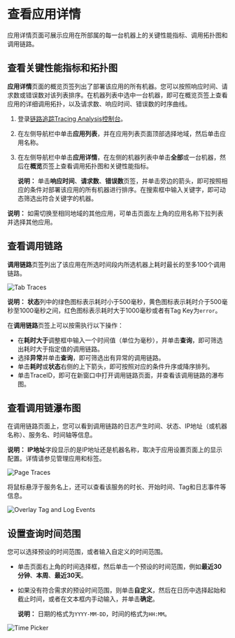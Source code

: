 # 查看应用详情

应用详情页面可展示应用在所部属的每一台机器上的关键性能指标、调用拓扑图和调用链路。

## 查看关键性能指标和拓扑图

**应用详情**页面的概览页签列出了部署该应用的所有机器。您可以按照响应时间、请求数或错误数对该列表排序。在机器列表中选中一台机器，即可在概览页签上查看应用的详细调用拓扑，以及请求数、响应时间、错误数的时序曲线。

1.  登录[链路追踪Tracing Analysis控制台](https://tracing.console.aliyun.com/)。

2.  在左侧导航栏中单击**应用列表**，并在应用列表页面顶部选择地域，然后单击应用名称。

3.  在左侧导航栏中单击**应用详情**，在左侧的机器列表中单击**全部**或一台机器，然后在**概览**页签上查看调用拓扑图和关键性能指标。

    **说明：** 单击**响应时间**、**请求数**、**错误数**页签，并单击旁边的箭头，即可按照相应的条件对部署该应用的所有机器进行排序。在搜索框中输入关键字，即可动态筛选出符合关键字的机器。


**说明：** 如需切换至相同地域的其他应用，可单击页面左上角的应用名称下拉列表并选择其他应用。

## 查看调用链路

**调用链路**页签列出了该应用在所选时间段内所选机器上耗时最长的至多100个调用链路。

![Tab Traces](../images/p53826.png "调用链路页签")

**说明：** **状态**列中的绿色图标表示耗时小于500毫秒，黄色图标表示耗时介于500毫秒至1000毫秒之间，红色图标表示耗时大于1000毫秒或者有Tag Key为`error`。

在**调用链路**页签上可以按需执行以下操作：

-   在**耗时大于**调整框中输入一个时间值（单位为毫秒），并单击**查询**，即可筛选出耗时大于指定值的调用链路。
-   选择**异常**并单击**查询**，即可筛选出有异常的调用链路。
-   单击**耗时**或**状态**右侧的上下箭头，即可按照对应的条件升序或降序排列。
-   单击TraceID，即可在新窗口中打开调用链路页面，并查看该调用链路的瀑布图。

## 查看调用链瀑布图

在调用链路页面上，您可以看到调用链路的日志产生时间、状态、IP地址（或机器名称）、服务名、时间轴等信息。

**说明：** **IP地址**字段显示的是IP地址还是机器名称，取决于应用设置页面上的显示配置。详情请参见管理应用和标签。

![Page Traces](../images/p53827.png "调用链路页面")

将鼠标悬浮于服务名上，还可以查看该服务的时长、开始时间、Tag和日志事件等信息。

![Overlay Tag and Log Events](https://static-aliyun-doc.oss-accelerate.aliyuncs.com/assets/img/zh-CN/1284359851/p53828.png)

## 设置查询时间范围

您可以选择预设的时间范围，或者输入自定义的时间范围。

-   单击页面右上角的时间选择框，然后单击一个预设的时间范围，例如**最近30分钟**、**本周**、**最近30天**。
-   如果没有符合需求的预设时间范围，则单击**自定义**，然后在日历中选择起始和截止时间，或者在文本框内手动输入，并单击**确定**。

    **说明：** 日期的格式为`YYYY-MM-DD`，时间的格式为`HH:MM`。


![Time Picker](../images/p53830.png "查询时间范围选择器")

